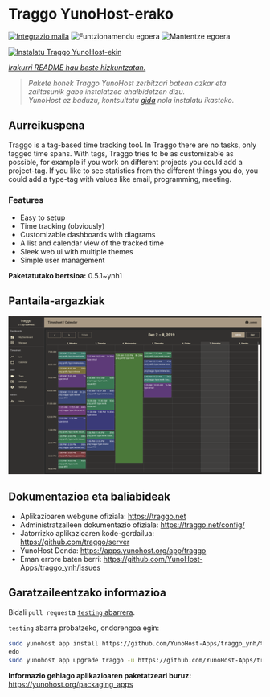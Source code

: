 <!--
Ohart ongi: README hau automatikoki sortu da <https://github.com/YunoHost/apps/tree/master/tools/readme_generator>ri esker
EZ editatu eskuz.
-->

# Traggo YunoHost-erako

[![Integrazio maila](https://dash.yunohost.org/integration/traggo.svg)](https://ci-apps.yunohost.org/ci/apps/traggo/) ![Funtzionamendu egoera](https://ci-apps.yunohost.org/ci/badges/traggo.status.svg) ![Mantentze egoera](https://ci-apps.yunohost.org/ci/badges/traggo.maintain.svg)

[![Instalatu Traggo YunoHost-ekin](https://install-app.yunohost.org/install-with-yunohost.svg)](https://install-app.yunohost.org/?app=traggo)

*[Irakurri README hau beste hizkuntzatan.](./ALL_README.md)*

> *Pakete honek Traggo YunoHost zerbitzari batean azkar eta zailtasunik gabe instalatzea ahalbidetzen dizu.*  
> *YunoHost ez baduzu, kontsultatu [gida](https://yunohost.org/install) nola instalatu ikasteko.*

## Aurreikuspena

Traggo is a tag-based time tracking tool. In Traggo there are no tasks, only tagged time spans. With tags, Traggo tries to be as customizable as possible, for example if you work on different projects you could add a project-tag. If you like to see statistics from the different things you do, you could add a type-tag with values like email, programming, meeting.

### Features

- Easy to setup
- Time tracking (obviously)
- Customizable dashboards with diagrams
- A list and calendar view of the tracked time
- Sleek web ui with multiple themes
- Simple user management


**Paketatutako bertsioa:** 0.5.1~ynh1

## Pantaila-argazkiak

![Traggo(r)en pantaila-argazkia](./doc/screenshots/traggo_calendar.png)

## Dokumentazioa eta baliabideak

- Aplikazioaren webgune ofiziala: <https://traggo.net>
- Administratzaileen dokumentazio ofiziala: <https://traggo.net/config/>
- Jatorrizko aplikazioaren kode-gordailua: <https://github.com/traggo/server>
- YunoHost Denda: <https://apps.yunohost.org/app/traggo>
- Eman errore baten berri: <https://github.com/YunoHost-Apps/traggo_ynh/issues>

## Garatzaileentzako informazioa

Bidali `pull request`a [`testing` abarrera](https://github.com/YunoHost-Apps/traggo_ynh/tree/testing).

`testing` abarra probatzeko, ondorengoa egin:

```bash
sudo yunohost app install https://github.com/YunoHost-Apps/traggo_ynh/tree/testing --debug
edo
sudo yunohost app upgrade traggo -u https://github.com/YunoHost-Apps/traggo_ynh/tree/testing --debug
```

**Informazio gehiago aplikazioaren paketatzeari buruz:** <https://yunohost.org/packaging_apps>
